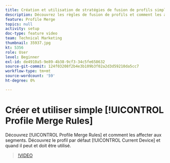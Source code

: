 ```yaml
---
title: Création et utilisation de stratégies de fusion de profils simples
description: Découvrez les règles de fusion de profils et comment les affecter aux segments. Découvrez le profil par défaut "Appareil actuel" et quand il peut/doit être utilisé.
feature: Profile Merge
topics: null
activity: setup
doc-type: feature video
team: Technical Marketing
thumbnail: 35937.jpg
kt: 5356
role: User
level: Beginner
exl-id: de4910a5-9e89-4b38-9cf3-34c5fe658632
source-git-commit: 124f03208f2b4e3b109b3f02a2d3d59210da5cc7
workflow-type: tm+mt
source-wordcount: '59'
ht-degree: 0%

---
```


# Créer et utiliser simple [!UICONTROL Profile Merge Rules]

Découvrez [!UICONTROL Profile Merge Rules] et comment les affecter aux segments. Découvrez le profil par défaut [!UICONTROL Current Device] et quand il peut et doit être utilisé.

>[!VIDEO](https://video.tv.adobe.com/v/35937/?quality=12&learn=on)
